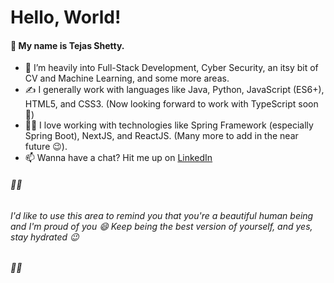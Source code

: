 # Hello, World!

#### 👋 My name is Tejas Shetty.
- 👀 I’m heavily into Full-Stack Development, Cyber Security, an itsy bit of CV and Machine Learning, and some more areas.
- ✍️ I generally work with languages like Java, Python, JavaScript (ES6+), HTML5, and CSS3. (Now looking forward to work with TypeScript soon 🙂)
- 👨‍💻 I love working with technologies like Spring Framework (especially Spring Boot), NextJS, and ReactJS. (Many more to add in the near future 😉).
- 📫 Wanna have a chat? Hit me up on [LinkedIn](https://www.linkedin.com/in/shetty-tejas)


###### 💞️💞
###### I'd like to use this area to remind you that you're a beautiful human being and I'm proud of you 😄 Keep being the best version of yourself, and yes, stay hydrated 😉
###### 💞️💞

<!---
Shetty-Tejas/Shetty-Tejas is a ✨ special ✨ repository because its `README.md` (this file) appears on your GitHub profile.
You can click the Preview link to take a look at your changes.
--->
